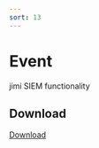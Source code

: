 ```yaml
---
sort: 13
---
```


# Event

jimi SIEM functionality

## Download

[Download](https://github.com/z1pti3/jimiPlugin-event)

